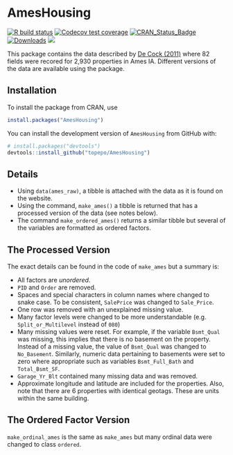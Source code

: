 # AmesHousing

[![R build status](https://github.com/topepo/AmesHousing/workflows/R-CMD-check/badge.svg)](https://github.com/topepo/AmesHousing/actions)
[![Codecov test coverage](https://codecov.io/gh/topepo/AmesHousing/branch/master/graph/badge.svg)](https://codecov.io/gh/topepo/AmesHousing?branch=master)
[![CRAN_Status_Badge](http://www.r-pkg.org/badges/version/AmesHousing)](http://CRAN.R-project.org/package=AmesHousing)
[![Downloads](http://cranlogs.r-pkg.org/badges/AmesHousing)](https://CRAN.R-project.org/package=AmesHousing)
![](https://img.shields.io/badge/lifecycle-maturing-blue.svg)


This package contains the data described by [De Cock (2011)](http://ww2.amstat.org/publications/jse/v19n3/decock.pdf) where 82 fields were recored for 2,930 properties in Ames IA. Different versions of the data are available using the package. 

## Installation

To install the package from CRAN, use

```r
install.packages("AmesHousing")
```

You can install the development version of `AmesHousing` from GitHub with:

``` r
# install.packages("devtools")
devtools::install_github("topepo/AmesHousing")
```

## Details

* Using `data(ames_raw)`, a tibble is attached with the data as it is found on the website. 
* Using the command, `make_ames()` a tibble is returned that has a processed version of the data (see notes below). 
* The command `make_ordered_ames()` returns a similar tibble but several of the variables are formatted as ordered factors. 

## The Processed Version

The exact details can be found in the code of `make_ames` but a summary is:

 * All factors are _unordered_.
 * `PID` and `Order` are removed. 
 * Spaces and special characters in column names where changed to snake case. To be consistent, `SalePrice` was changed to `Sale_Price`. 
 * One row was removed with an unexplained missing value. 
 * Many factor levels were changed to be more understandable (e.g. `Split_or_Multilevel` instead of `080`)
 * Many missing values were reset. For example, if the variable `Bsmt_Qual` was missing, this implies that there is no basement on the property. Instead of a missing value, the value of `Bsmt_Qual` was changed to `No_Basement`. Similarly, numeric data pertaining to basements were set to zero where appropriate such as variables `Bsmt_Full_Bath` and `Total_Bsmt_SF`.
* `Garage_Yr_Blt` contained many missing data and was removed. 
* Approximate longitude and latitude are included for the properties. Also, note that there are 6 properties with identical geotags. These are units within the same building. 

## The Ordered Factor Version

`make_ordinal_ames` is the same as `make_ames` but many ordinal data were changed to class `ordered`. 
